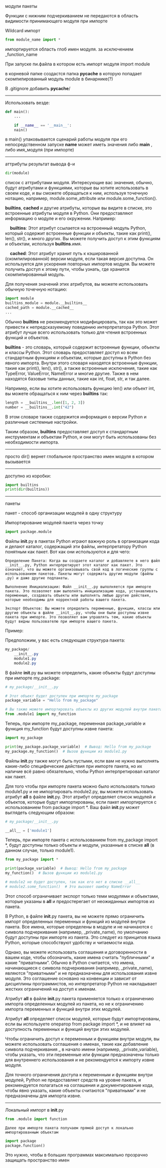 модули пакеты

Функции с нижним подчеркиванием не передаются в область видимости принимающего модуля при импорте

Wildcard импорт
```python
from module_name import *
```

импортируется область глоб имен модуля. за исключением _function_name

При запуске пи.файла в котором есть импорт модуля
import module

в корневой папке создастся папка __pycache__
в которую попадает скомпилированный модуль module в бинарнике(?)

В .gitignore добавить
__pycache__/

---------------------
Использовать везде:
```python
def main():
    ...

    if __name__ == '__main__':
    nain()
```

в main() упаковывается сценарий работы модуля при его непосредственном запуске
__name__ может иметь значения либо __main__ , либо имя_модуля (при импорте)

------------------

аттрибуты
результат вывода ф-и
```python
dir(module)
```

список с аттрибутами модуля.
Интересующие вас значения, обычно, будут атрибутами и функциями, которые вы хотите использовать в своем коде, и вы сможете обращаться к ним, используя точечную нотацию, например, module.some_attribute или module.some_function().

__builtins__, __cached__ и другие атрибуты, которые вы видите в списке, это встроенные атрибуты модуля в Python. Они предоставляют информацию о модуле и его окружении. Например:

&nbsp;&nbsp;&nbsp;&nbsp;__builtins__: Этот атрибут ссылается на встроенный модуль Python, который содержит встроенные функции и объекты, такие как print(), len(), str(), и много других. Вы можете получить доступ к этим функциям и объектам, используя __builtins__.имя.

&nbsp;&nbsp;&nbsp;&nbsp;__cached__: Этот атрибут хранит путь к кэшированной (скомпилированной) версии модуля, если такая версия доступна. Он используется для ускорения повторных импортов модуля. Вы можете получить доступ к этому пути, чтобы узнать, где хранится скомпилированный модуль.

Для получения значений этих атрибутов, вы можете использовать обычную точечную нотацию:
```python
import module
builtins_module = module.__builtins__
cached_path = module.__cached__
...
```
 Обычно __builtins__ не рекомендуется модифицировать, так как это может привести к непредсказуемому поведению интерпретатора Python. Этот атрибут лучше всего использовать только для чтения встроенных функций и объектов.

 __builtins__ - это словарь, который содержит встроенные функции, объекты и классы Python. Этот словарь предоставляет доступ ко всем стандартным функциям и объектам, которые доступны в Python без явного импорта. Внутри этого словаря находятся встроенные функции, такие как print(), len(), str(), а также встроенные исключения, такие как TypeError, ValueError, NameError и многие другие. Также в нем находятся базовые типы данных, такие как int, float, str, и так далее.

Например, если вы хотите использовать функцию len() или объект int, вы можете обращаться к ним через __builtins__ так:
```python
length = __builtins__.len([1, 2, 3])
number = __builtins__.int("42")
```
В этом словаре также содержится информация о версии Python и различные системные настройки.

Таким образом, __builtins__ предоставляет доступ к стандартным инструментам и объектам Python, и они могут быть использованы без необходимости импорта.

-----------------

просто dir() вернет глобальное пространство имен модуля в котором вызывается

-----------------

доступно из коробки:
```python
import builtins
print(dir(builtins))
```
---------------------


пакеты

пакет - способ организации модулей в одну структуру

Импортирование модулей пакета через точку
```python
import package.module
```

Файлы __init__.py в пакетах Python играют важную роль в организации кода и делают каталог, содержащий эти файлы, интерпретатору Python понятным как пакет. Вот как они используются и для чего:

    Определение Пакета: Когда вы создаете каталог и добавляете в него файл __init__.py, Python интерпретирует этот каталог как пакет. Это означает, что вы можете организовывать свой код в логические группы с использованием пакетов. Пакеты могут содержать другие модули (файлы .py) и даже другие подпакеты.

    Выполнение Инициализации: Файл __init__.py выполняется при импорте пакета. Это позволяет вам выполнять инициализацию кода, устанавливать переменные, создавать объекты или выполнять любые другие действия, которые необходимы для корректной работы вашего пакета.

    Экспорт Объектов: Вы можете определить переменные, функции, классы или другие объекты в файле __init__.py, чтобы они были доступны извне пакета при импорте. Это позволяет вам управлять тем, какие объекты будут видны пользователю при импорте вашего пакета.

Пример:

Предположим, у вас есть следующая структура пакета:
```powershell
my_package/
    __init__.py
    module1.py
    module2.py
```

В файле __init__.py вы можете определить, какие объекты будут доступны при импорте my_package:
```python
# my_package/__init__.py

# Этот объект будет доступен при импорте my_package
package_variable = "Hello from my_package"

# Вы также можете импортировать объекты из других модулей внутри пакета
from .module1 import my_function
```
Теперь, при импорте my_package, переменная package_variable и функция my_function будут доступны извне пакета:
```python
import my_package

print(my_package.package_variable)  # Вывод: Hello from my_package
my_package.my_function()  # Вызов функции из module1.py
```
Файлы __init__.py также могут быть пустыми, если вам не нужно выполнять какие-либо специфические действия при импорте пакета, но их наличие всё равно обязательно, чтобы Python интерпретировал каталог как пакет.

Для того чтобы при импорте пакета можно было использовать только module1.py и не импортировать module2.py, вы можете использовать атрибут __all__ в файле __init__.py. Этот атрибут определяет список модулей и объектов, которые будут импортированы, если пакет импортируется с использованием from package import *. Ваш файл __init__.py может выглядеть следующим образом:
```python
# my_package/__init__.py

__all__ = ['module1']
```

Теперь, при импорте пакета с использованием from my_package import *, будут доступны только объекты и модули, указанные в списке __all__ (в данном случае, только module1).
```python
from my_package import *

print(package_variable)  # Вывод: Hello from my_package
my_function()  # Вызов функции из module1.py

# module2 не будет доступен, так как его нет в списке __all__
# module2.some_function()  # Это вызовет ошибку NameError
```
Этот способ ограничивает экспорт только теми модулями и объектами, которые указаны в __all__ и предостерегает от неожиданных импортов из пакета.

В Python, в файле __init__.py пакета, вы не можете прямо ограничить импорт определенных переменных и функций из модулей внутри пакета. Все имена, которые определены в модуле и не начинаются с символа подчеркивания (например, _private_name), по умолчанию будут доступны при импорте из пакета. Это следует из принципов языка Python, которые способствуют удобству и читаемости кода.

Однако, вы можете использовать соглашения и договоренности в вашем коде, чтобы обозначить, какие имена считать "публичными" и какие "приватными". Обычно в Python считается, что имена, начинающиеся с символа подчеркивания (например, _private_name), являются "приватными" и не предназначены для использования извне модуля. Это соглашение основано на конвенции и зависит от дисциплины программистов, но интерпретатор Python не накладывает жестких ограничений на доступ к именам.

 Атрибут __all__ в файле __init__.py пакета применяется только к ограничению импорта определенных модулей из пакета, но не к ограничению импорта переменных и функций внутри этих модулей.

Атрибут __all__ определяет список модулей, которые будут импортированы, если вы используете оператор from package import *, и не влияет на доступность переменных и функций внутри этих модулей.

Чтобы ограничить доступ к переменным и функциям внутри модуля, вы можете использовать соглашения о именах, такие как добавление символа подчеркивания _ в начало имени (например, _private_variable), чтобы указать, что эти переменные или функции предназначены только для внутреннего использования и не рекомендуется к импорту извне модуля.

Для точного ограничения доступа к переменным и функциям внутри модулей, Python не предоставляет средств на уровне пакета, и рекомендуется полагаться на соглашения и документирование кода, чтобы явно указать, какие объекты считаются "приватными" и не предназначены для импорта извне.

---------------------------

Локальный импорт в __init__.py
```python
from .module import function
```
    Далее при импорте пакета получаем прямой доступ к локально импортированным объектам
```python
import package
package.function()
```
Это нужно, чтобы в больших программах максимально прозрачно защищать пространство имен